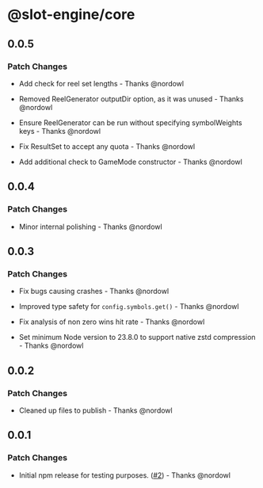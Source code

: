 # @slot-engine/core

## 0.0.5

### Patch Changes

- Add check for reel set lengths - Thanks @nordowl

- Removed ReelGenerator outputDir option, as it was unused - Thanks @nordowl

- Ensure ReelGenerator can be run without specifying symbolWeights keys - Thanks @nordowl

- Fix ResultSet to accept any quota - Thanks @nordowl

- Add additional check to GameMode constructor - Thanks @nordowl

## 0.0.4

### Patch Changes

- Minor internal polishing - Thanks @nordowl

## 0.0.3

### Patch Changes

- Fix bugs causing crashes - Thanks @nordowl

- Improved type safety for `config.symbols.get()` - Thanks @nordowl

- Fix analysis of non zero wins hit rate - Thanks @nordowl

- Set minimum Node version to 23.8.0 to support native zstd compression - Thanks @nordowl

## 0.0.2

### Patch Changes

- Cleaned up files to publish - Thanks @nordowl

## 0.0.1

### Patch Changes

- Initial npm release for testing purposes. ([#2](https://github.com/slot-engine/slot-engine/pull/2)) - Thanks @nordowl
